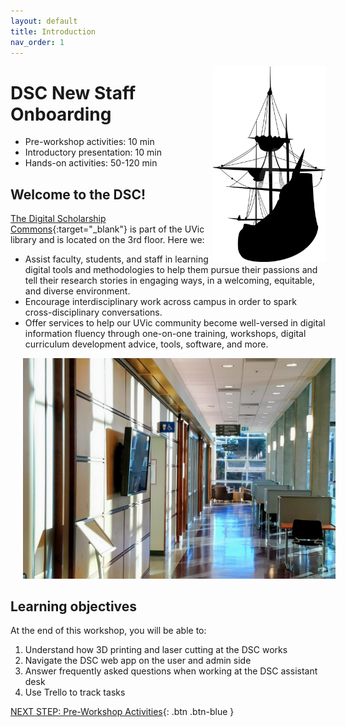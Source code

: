 ```yaml
---
layout: default
title: Introduction 
nav_order: 1
---
```


<img src="images/ship_art.png" style="float:right;width:180px;" alt="ship outline">

# DSC New Staff Onboarding 

- Pre-workshop activities: 10 min 
- Introductory presentation: 10 min
- Hands-on activities: 50-120 min

## Welcome to the DSC! 

[The Digital Scholarship Commons](https://onlineacademiccommunity.uvic.ca/dsc/){:target="_blank"} is part of the UVic library and is located on the 3rd floor.  Here we:

- Assist faculty, students, and staff in learning digital tools and methodologies to help them pursue their passions and tell their research stories in engaging ways, in a welcoming, equitable, and diverse environment. 
- Encourage interdisciplinary work across campus in order to spark cross-disciplinary conversations. 
- Offer services to help our UVic community become well-versed in digital information fluency through one-on-one training, workshops, digital curriculum development advice, tools, software, and more.

<img src="images/hallway.jpg" style="margin-left:20px; width:500px;" alt="dsc directions">

## Learning objectives 

At the end of this workshop, you will be able to:

1. Understand how 3D printing and laser cutting at the DSC works
2. Navigate the DSC web app on the user and admin side
3. Answer frequently asked questions when working at the DSC assistant desk
4. Use Trello to track tasks
 
[NEXT STEP: Pre-Workshop Activities](pre-workshop.html){: .btn .btn-blue }
